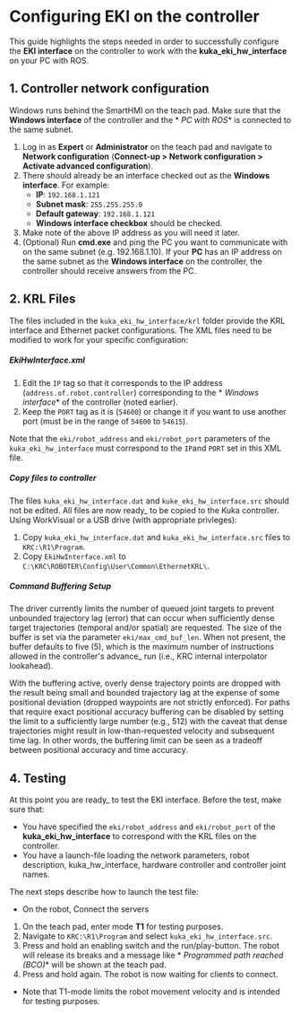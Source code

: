 # Configuring EKI on the controller

This guide highlights the steps needed in order to successfully configure the **EKI interface** on the controller to
work with the **kuka_eki_hw_interface** on your PC with ROS.

## 1. Controller network configuration

Windows runs behind the SmartHMI on the teach pad. Make sure that the **Windows interface** of the controller and the *
*PC with ROS** is connected to the same subnet.

1. Log in as **Expert** or **Administrator** on the teach pad and navigate to **Network configuration** (**Connect-up >
   Network configuration > Activate advanced configuration**).
2. There should already be an interface checked out as the **Windows interface**. For example:
    * **IP**: `192.168.1.121`
    * **Subnet mask**: `255.255.255.0`
    * **Default gateway**: `192.168.1.121`
    * **Windows interface checkbox** should be checked.
3. Make note of the above IP address as you will need it later.
4. (Optional) Run **cmd.exe** and ping the PC you want to communicate with on the same subnet (e.g. 192.168.1.10). If
   your **PC** has an IP address on the same subnet as the **Windows interface** on the controller, the controller
   should receive answers from the PC.

## 2. KRL Files

The files included in the `kuka_eki_hw_interface/krl` folder provide the KRL interface and Ethernet packet
configurations. The XML files need to be modified to work for your specific configuration:

##### EkiHwInterface.xml

1. Edit the `IP` tag so that it corresponds to the IP address (`address.of.robot.controller`) corresponding to the *
   *Windows interface** of the controller (noted earlier).
2. Keep the `PORT` tag as it is (`54600`) or change it if you want to use another port (must be in the range of `54600`
   to `54615`).

Note that the `eki/robot_address` and `eki/robot_port` parameters of the `kuka_eki_hw_interface` must correspond to
the `IP`and `PORT` set in this XML file.

##### Copy files to controller

The files `kuka_eki_hw_interface.dat` and `kuke_eki_hw_interface.src` should not be edited. All files are now ready_ to
be copied to the Kuka controller. Using WorkVisual or a USB drive (with appropriate privleges):

1. Copy `kuka_eki_hw_interface.dat` and `kuka_eki_hw_interface.src` files to `KRC:\R1\Program`.
2. Copy `EkiHwInterface.xml` to `C:\KRC\ROBOTER\Config\User\Common\EthernetKRL\`.

##### Command Buffering Setup

The driver currently limits the number of queued joint targets to prevent unbounded trajectory lag (error) that can
occur when sufficiently dense target trajectories (temporal and/or spatial) are requested. The size of the buffer is set
via the parameter `eki/max_cmd_buf_len`. When not present, the buffer defaults to five (5), which is the maximum number
of instructions allowed in the controller's advance_ run (i.e., KRC internal interpolator lookahead).

With the buffering active, overly dense trajectory points are dropped with the result being small and bounded trajectory
lag at the expense of some positional deviation (dropped waypoints are not strictly enforced). For paths that require
exact positional accuracy buffering can be disabled by setting the limit to a sufficiently large number (e.g., 512) with
the caveat that dense trajectories might result in low-than-requested velocity and subsequent time lag. In other words,
the buffering limit can be seen as a tradeoff between positional accuracy and time accuracy.

## 4. Testing

At this point you are ready_ to test the EKI interface. Before the test, make sure that:

* You have specified the `eki/robot_address` and `eki/robot_port` of the **kuka_eki_hw_interface** to correspond with
  the KRL files on the controller.
* You have a launch-file loading the network parameters, robot description, kuka_hw_interface, hardware controller and
  controller joint names.

The next steps describe how to launch the test file:

* On the robot, Connect the servers

1. On the teach pad, enter mode **T1** for testing purposes.
2. Navigate to `KRC:\R1\Program` and select `kuka_eki_hw_interface.src`.
3. Press and hold an enabling switch and the run/play-button. The robot will release its breaks and a message like *
   *Programmed path reached (BCO)** will be shown at the teach pad.
4. Press and hold again. The robot is now waiting for clients to connect.

* Note that T1-mode limits the robot movement velocity and is intended for testing purposes.

